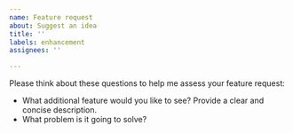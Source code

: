 ```yaml
---
name: Feature request
about: Suggest an idea
title: ''
labels: enhancement
assignees: ''

---
```


Please think about these questions to help me assess your feature request:
* What additional feature would you like to see? Provide a clear and concise description.
* What problem is it going to solve?
